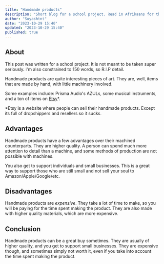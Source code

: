 ```yaml
---
title: "Handmade products"
description: "Short blog for a school project. Read in Afrikaans for the true experience™️"
author: "Suyashtnt"
date: "2023-10-29 15:40"
updated: "2023-10-29 15:40"
published: true
---
```


<script lang="ts">
    import Note from "$lib/components/note.svelte"
</script>

## About

<Note>
This post was written for a school project.
It is not meant to be taken super seriously.
I'm also constrained to 150 words, so R.I.P detail.
</Note>

Handmade products are quite interesting pieces of art. They are, well,
items that are made by hand, with little machinery involved.

Some examples include: Prisma Audio's AZULs, some musical instruments,
and a ton of items on [Etsy](https://etsy.com)*.

<Note>
*Etsy is a website where people can sell their handmade products.
Except its full of dropshippers and resellers so it sucks.
</Note>

## Advantages

Handmade products have a few advantages over their machined counterparts.
They are higher quality. A person can spend much more
attention to detail than a machine, and some methods
of production are not possible with machines.

You also get to support individuals and small businesses.
This is a great way to support those who are still small and
not sell your soul to Amazon/Apple/Google/etc.

## Disadvantages

Handmade products are _expensive_. They take a lot of time to make,
so you will be paying for the time spent making the product. They
are also made with higher quality materials, which are more expensive.

## Conclusion

Handmade products can be a great buy sometimes. They are usually of higher quality,
and you get to support small businesses. They are expensive though,
and sometimes simply not worth it, even if you take into account
the time spent making the product.
